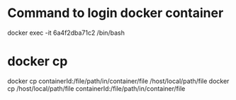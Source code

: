 # Command to login docker container
docker exec -it 6a4f2dba71c2 /bin/bash
# docker cp
docker cp containerId:/file/path/in/container/file /host/local/path/file
docker cp /host/local/path/file containerId:/file/path/in/container/file
